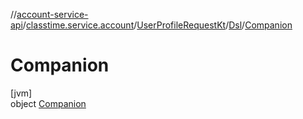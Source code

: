 //[account-service-api](../../../../../index.md)/[classtime.service.account](../../../index.md)/[UserProfileRequestKt](../../index.md)/[Dsl](../index.md)/[Companion](index.md)

# Companion

[jvm]\
object [Companion](index.md)
